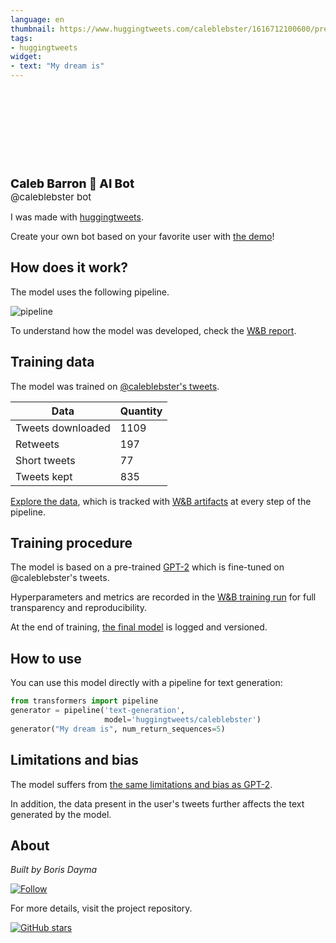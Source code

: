 ```yaml
---
language: en
thumbnail: https://www.huggingtweets.com/caleblebster/1616712100600/predictions.png
tags:
- huggingtweets
widget:
- text: "My dream is"
---
```


<div>
<div style="width: 132px; height:132px; border-radius: 50%; background-size: cover; background-image: url('https://pbs.twimg.com/profile_images/1175713241055580160/14sXGl5z_400x400.jpg')">
</div>
<div style="margin-top: 8px; font-size: 19px; font-weight: 800">Caleb Barron 🤖 AI Bot </div>
<div style="font-size: 15px">@caleblebster bot</div>
</div>

I was made with [huggingtweets](https://github.com/borisdayma/huggingtweets).

Create your own bot based on your favorite user with [the demo](https://colab.research.google.com/github/borisdayma/huggingtweets/blob/master/huggingtweets-demo.ipynb)!

## How does it work?

The model uses the following pipeline.

![pipeline](https://github.com/borisdayma/huggingtweets/blob/master/img/pipeline.png?raw=true)

To understand how the model was developed, check the [W&B report](https://wandb.ai/wandb/huggingtweets/reports/HuggingTweets-Train-a-Model-to-Generate-Tweets--VmlldzoxMTY5MjI).

## Training data

The model was trained on [@caleblebster's tweets](https://twitter.com/caleblebster).

| Data | Quantity |
| --- | --- |
| Tweets downloaded | 1109 |
| Retweets | 197 |
| Short tweets | 77 |
| Tweets kept | 835 |

[Explore the data](https://wandb.ai/wandb/huggingtweets/runs/1u2f3qvk/artifacts), which is tracked with [W&B artifacts](https://docs.wandb.com/artifacts) at every step of the pipeline.

## Training procedure

The model is based on a pre-trained [GPT-2](https://huggingface.co/gpt2) which is fine-tuned on @caleblebster's tweets.

Hyperparameters and metrics are recorded in the [W&B training run](https://wandb.ai/wandb/huggingtweets/runs/22tramg6) for full transparency and reproducibility.

At the end of training, [the final model](https://wandb.ai/wandb/huggingtweets/runs/22tramg6/artifacts) is logged and versioned.

## How to use

You can use this model directly with a pipeline for text generation:

```python
from transformers import pipeline
generator = pipeline('text-generation',
                     model='huggingtweets/caleblebster')
generator("My dream is", num_return_sequences=5)
```

## Limitations and bias

The model suffers from [the same limitations and bias as GPT-2](https://huggingface.co/gpt2#limitations-and-bias).

In addition, the data present in the user's tweets further affects the text generated by the model.

## About

*Built by Boris Dayma*

[![Follow](https://img.shields.io/twitter/follow/borisdayma?style=social)](https://twitter.com/intent/follow?screen_name=borisdayma)

For more details, visit the project repository.

[![GitHub stars](https://img.shields.io/github/stars/borisdayma/huggingtweets?style=social)](https://github.com/borisdayma/huggingtweets)
